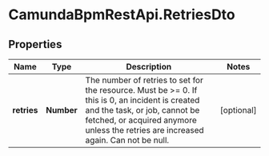 # CamundaBpmRestApi.RetriesDto

## Properties

Name | Type | Description | Notes
------------ | ------------- | ------------- | -------------
**retries** | **Number** | The number of retries to set for the resource.  Must be &gt;&#x3D; 0. If this is 0, an incident is created and the task, or job, cannot be fetched, or acquired anymore unless the retries are increased again. Can not be null. | [optional] 


